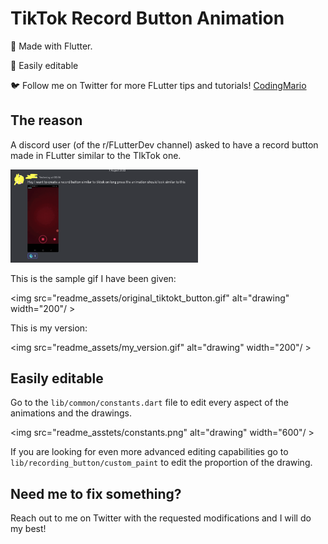 # TikTok Record Button Animation

🚀 Made with Flutter.

🤩 Easily editable

🐦 Follow me on Twitter for more FLutter tips and tutorials! [CodingMario](https://twitter.com/mariopepe_)



## The reason

A discord user (of the r/FLutterDev channel) asked to have a record button made in FLutter similar to the TIkTok one.

<img src="readme_assets/discord_request.png" alt="discord request" width="300"/>

This is the sample gif I have been given:

<img src="readme_assets/original_tiktokt_button.gif" alt="drawing" width="200"/ >

This is my version:

<img src="readme_assets/my_version.gif" alt="drawing" width="200"/ >

## Easily editable

Go to the `lib/common/constants.dart` file to edit every aspect of the animations and the drawings.

<img src="readme_asstets/constants.png" alt="drawing" width="600"/ >

If you are looking for even more advanced editing capabilities go to `lib/recording_button/custom_paint` to edit the proportion of the drawing.

## Need me to fix something?

Reach out to me on Twitter with the requested modifications and I will do my best!